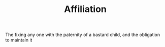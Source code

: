 ---
title: Affiliation
permalink: "/definitions/affiliation.html"
body: The fixing any one with the paternity of a bastard child, and the obligation
  to maintain it
published_at: '2018-07-07'
layout: post
---